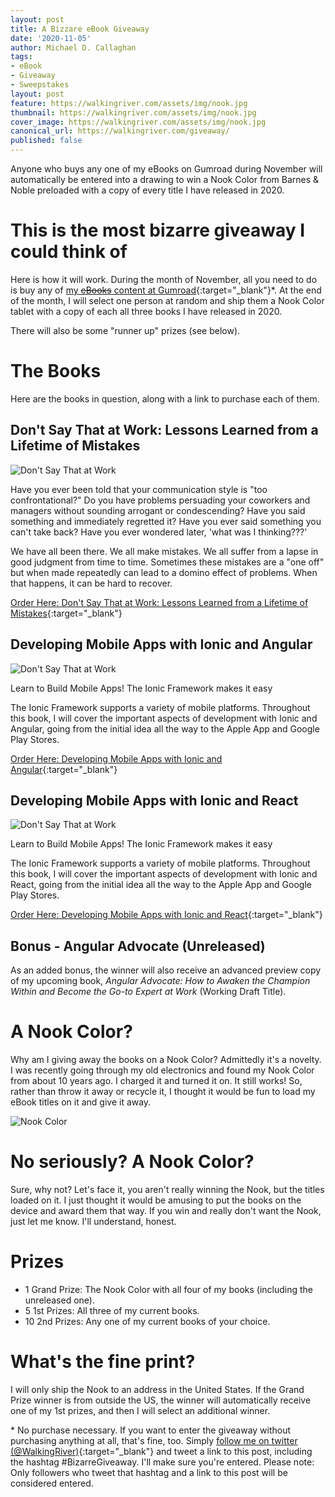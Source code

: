 ```yaml
---
layout: post
title: A Bizzare eBook Giveaway
date: '2020-11-05'
author: Michael D. Callaghan
tags: 
- eBook
- Giveaway
- Sweepstakes
layout: post
feature: https://walkingriver.com/assets/img/nook.jpg
thumbnail: https://walkingriver.com/assets/img/nook.jpg
cover_image: https://walkingriver.com/assets/img/nook.jpg
canonical_url: https://walkingriver.com/giveaway/
published: false
---
```


Anyone who buys any one of my eBooks on Gumroad during November will automatically be entered into a drawing to win a Nook Color from Barnes & Noble preloaded with a copy of every title I have released in 2020.

<!--more-->

# This is the most bizarre giveaway I could think of
Here is how it will work. During the month of November, all you need to do is buy any of [my ~~eBooks~~ content at Gumroad](https://walkingriver.gumroad.com){:target="_blank"}*. At the end of the month, I will select one person at random and ship them a Nook Color tablet with a copy of each all three books I have released in 2020. 

There will also be some "runner up" prizes (see below).

# The Books
Here are the books in question, along with a link to purchase each of them.

## Don't Say That at Work: Lessons Learned from a Lifetime of Mistakes
![Don't Say That at Work](https://walkingriver.com/assets/img/dst-3d.jpg)

Have you ever been told that your communication style is "too confrontational?" Do you have problems persuading your coworkers and managers without sounding arrogant or condescending? Have you said something and immediately regretted it? Have you ever said something you can't take back? Have you ever wondered later, 'what was I thinking???' 

We have all been there. We all make mistakes. We all suffer from a lapse in good judgment from time to time. Sometimes these mistakes are a "one off" but when made repeatedly can lead to a domino effect of problems. When that happens, it can be hard to recover.

[Order Here: Don't Say That at Work: Lessons Learned from a Lifetime of Mistakes](https://walkingriver.gumroad.com/#ZONxF){:target="_blank"}

## Developing Mobile Apps with Ionic and Angular
![Don't Say That at Work](https://walkingriver.com/assets/img/ia-3d.jpg)

Learn to Build Mobile Apps! The Ionic Framework makes it easy

The Ionic Framework supports a variety of mobile platforms. Throughout this book, I will cover the important aspects of development with Ionic and Angular, going from the initial idea all the way to the Apple App and Google Play Stores.

[Order Here: Developing Mobile Apps with Ionic and Angular](https://walkingriver.gumroad.com/#NlVUr){:target="_blank"}

## Developing Mobile Apps with Ionic and React
![Don't Say That at Work](https://walkingriver.com/assets/img/ir-3d.jpg)

Learn to Build Mobile Apps! The Ionic Framework makes it easy

The Ionic Framework supports a variety of mobile platforms. Throughout this book, I will cover the important aspects of development with Ionic and React, going from the initial idea all the way to the Apple App and Google Play Stores.

[Order Here: Developing Mobile Apps with Ionic and React](https://walkingriver.gumroad.com/#NlVUr){:target="_blank"}

## Bonus - Angular Advocate (Unreleased)
As an added bonus, the winner will also receive an advanced preview copy of my upcoming book, _Angular Advocate: How to Awaken the Champion Within and Become the Go-to Expert at Work_ (Working Draft Title). 

# A Nook Color?
Why am I giving away the books on a Nook Color? Admittedly it's a novelty. I was recently going through my old electronics and found my Nook Color from about 10 years ago. I charged it and turned it on. It still works! So, rather than throw it away or recycle it, I thought it would be fun to load my eBook titles on it and give it away.

![Nook Color](https://walkingriver.com/assets/img/nook.jpg)

# No seriously? A Nook Color?
Sure, why not? Let's face it, you aren't really winning the Nook, but the titles loaded on it. I just thought it would be amusing to put the books on the device and award them that way. If you win and really don't want the Nook, just let me know. I'll understand, honest.

# Prizes
- 1 Grand Prize: The Nook Color with all four of my books (including the unreleased one).
- 5 1st Prizes: All three of my current books.
- 10 2nd Prizes: Any one of my current books of your choice. 

# What's the fine print?
I will only ship the Nook to an address in the United States. If the Grand Prize winner is from outside the US, the winner will automatically receive one of my 1st prizes, and then I will select an additional winner. 

\* No purchase necessary. If you want to enter the giveaway without purchasing anything at all, that's fine, too. Simply [follow me on twitter (@WalkingRiver)](https://twitter.com/walkingriver){:target="_blank"} and tweet a link to this post, including the hashtag #BizarreGiveaway. I'll make sure you're entered. Please note: Only followers who tweet that hashtag and a link to this post will be considered entered. 
